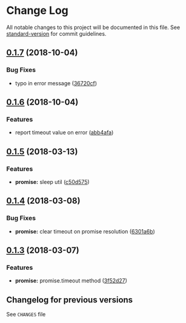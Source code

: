 # Change Log

All notable changes to this project will be documented in this file. See [standard-version](https://github.com/conventional-changelog/standard-version) for commit guidelines.

<a name="0.1.7"></a>











































































<extoc></extoc>

## [0.1.7](https://github.com/medikoo/timers-ext/compare/v0.1.6...v0.1.7) (2018-10-04)


### Bug Fixes

* typo in error message ([36720cf](https://github.com/medikoo/timers-ext/commit/36720cf))



<a name="0.1.6"></a>
## [0.1.6](https://github.com/medikoo/timers-ext/compare/v0.1.5...v0.1.6) (2018-10-04)


### Features

* report timeout value on error ([abb4afa](https://github.com/medikoo/timers-ext/commit/abb4afa))



<a name="0.1.5"></a>
## [0.1.5](https://github.com/medikoo/timers-ext/compare/v0.1.4...v0.1.5) (2018-03-13)


### Features

* **promise:** sleep util ([c50d575](https://github.com/medikoo/timers-ext/commit/c50d575))



<a name="0.1.4"></a>
## [0.1.4](https://github.com/medikoo/timers-ext/compare/v0.1.3...v0.1.4) (2018-03-08)


### Bug Fixes

* **promise:** clear timeout on promise resolution ([6301a6b](https://github.com/medikoo/timers-ext/commit/6301a6b))



<a name="0.1.3"></a>

## [0.1.3](https://github.com/medikoo/timers-ext/compare/v0.1.2...v0.1.3) (2018-03-07)

### Features

*   **promise:** promise.timeout method ([3f52d27](https://github.com/medikoo/timers-ext/commit/3f52d27))

## Changelog for previous versions

See `CHANGES` file
